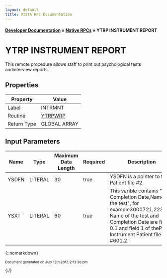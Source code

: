 ```yaml
---
layout: default
title: VISTA RPC Documentation
---
```


#### [Developer Documentation](../index) &#187; [Native RPCs](TableOfContents) &#187; YTRP INSTRUMENT REPORT<br/>
# YTRP INSTRUMENT REPORT

This remote procedure allows staff to print out psychological tests andinterview reports.

## Properties

Property | Value
--- | ---
Label | INTRMNT
Routine | [YTRPWRP](http://code.osehra.org/dox/Routine_YTRPWRP_source.html)
Return Type | GLOBAL ARRAY


## Input Parameters

Name | Type | Maximum Data Length | Required | Description
--- | --- | --- | --- | ---
YSDFN | LITERAL | 30 | true | YSDFN is a pointer to the Patient file #2.
YSXT | LITERAL | 60 | true | This varible contains &quot;Test Completion Date,Name of the test&quot;, for example3000721,223.The Name of the test and Completion Date are field 0.1 and field 1 of thePsych Instrument Patient file #601.2.



{::nomarkdown} <br/><p style="font-size: 11px">Document generated on July 13th 2017, 2:13:30 pm</p>{:/}